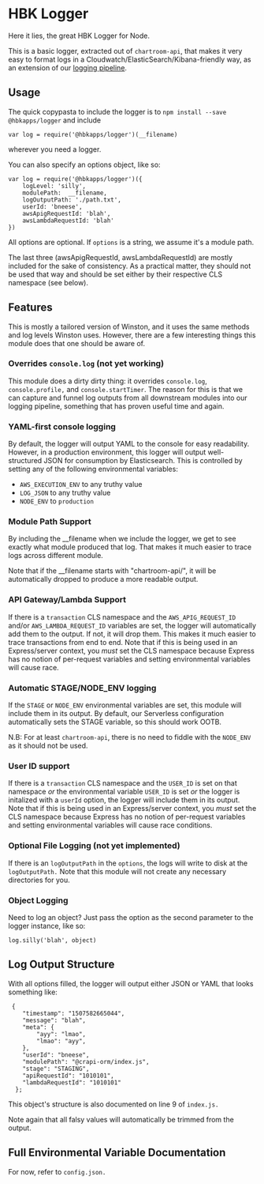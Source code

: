 # HBK Logger 

Here it lies, the great HBK Logger for Node. 

This is a basic logger, extracted out of `chartroom-api`, that makes it very easy to format logs in a Cloudwatch/ElasticSearch/Kibana-friendly way, as an extension of our [logging pipeline]().

## Usage

The quick copypasta to include the logger is to `npm install --save @hbkapps/logger` and include

`var log = require('@hbkapps/logger')(__filename)`

wherever you need a logger. 

You can also specify an options object, like so:

```
var log = require('@hbkapps/logger')({
    logLevel: 'silly',
    modulePath:  __filename,
    logOutputPath: './path.txt',
    userId: 'bneese',
    awsApigRequestId: 'blah',
    awsLambdaRequestId: 'blah'
})
```

All options are optional. If `options` is a string, we assume it's a module path.

The last three (awsApigRequestId, awsLambdaRequestId) are mostly included for the sake of consistency. As a practical matter, they should not be used that way and should be set either by their respective CLS namespace (see below).

## Features 

This is mostly a tailored version of Winston, and it uses the same methods and log levels Winston uses. However, there are a few interesting things this module does that one should be aware of. 

### Overrides `console.log` (not yet working)

This module does a dirty dirty thing: it overrides `console.log`, `console.profile,` and `console.startTimer`. The reason for this is that we can capture and funnel log outputs from all downstream modules into our logging pipeline, something that has proven useful time and again.

### YAML-first console logging 

By default, the logger will output YAML to the console for easy readability. However, in a production environment, this logger will output well-structured JSON for consumption by Elasticsearch. This is controlled by setting any of the following environmental variables:

- `AWS_EXECUTION_ENV` to any truthy value
- `LOG_JSON` to any truthy value
- `NODE_ENV` to `production`

### Module Path Support 

By including the __filename when we include the logger, we get to see exactly what module produced that log. That makes it much easier to trace logs across different module.

Note that if the __filename starts with "chartroom-api/", it will be automatically dropped to produce a more readable output. 

<!-- Still need to figure out how to drop the fully qualified path in favor of just the app home --> 

### API Gateway/Lambda Support

If there is a `transaction` CLS namespace and the `AWS_APIG_REQUEST_ID` and/or `AWS_LAMBDA_REQUEST_ID` variables are set, the logger will automatically add them to the output. If not, it will drop them. This makes it much easier to trace transactions from end to end. Note that if this is being used in an Express/server context, you _must_ set the CLS namespace because Express has no notion of per-request variables and setting environmental variables will cause race.

### Automatic STAGE/NODE_ENV logging

If the `STAGE` or `NODE_ENV` environmental variables are set, this module will include them in its output. By default, our Serverless configuration automatically sets the STAGE variable, so this should work OOTB. 

N.B: For at least `chartroom-api`, there is no need to fiddle with the `NODE_ENV` as it should not be used.

### User ID support

If there is a `transaction` CLS namespace and the `USER_ID` is set on that namespace _or_ the environmental variable `USER_ID` is set _or_ the logger is initalized with a `userId` option, the logger will include them in its output. Note that if this is being used in an Express/server context, you _must_ set the CLS namespace because Express has no notion of per-request variables and setting environmental variables will cause race conditions.

### Optional File Logging (not yet implemented)

If there is an `logOutputPath` in the `options`, the logs will write to disk at the `logOutputPath.` Note that this module will not create any necessary directories for you.

<!-- also not sure if it's appending or rewriting -->

### Object Logging 

Need to log an object? Just pass the option as the second parameter to the logger instance, like so:

`log.silly('blah', object)`


## Log Output Structure

With all options filled, the logger will output either JSON or YAML that looks something like: 

```
 {
    "timestamp": "1507582665044",
    "message": "blah",
    "meta": {
        "ayy": "lmao",
        "lmao": "ayy",
    },
    "userId": "bneese",
    "modulePath": "@crapi-orm/index.js",
    "stage": "STAGING",
    "apiRequestId": "1010101",
    "lambdaRequestId": "1010101"
  };
```

This object's structure is also documented on line 9 of `index.js.`

Note again that all falsy values will automatically be trimmed from the output.

## Full Environmental Variable Documentation

For now, refer to `config.json.`